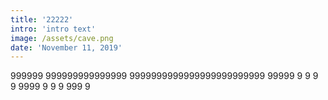 ```yaml
---
title: '22222'
intro: 'intro text'
image: /assets/cave.png
date: 'November 11, 2019'
---
```

999999
999999999999999
9999999999999999999999999
99999 9 9 9 9 9999 9 9 9 999 9

